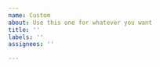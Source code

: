 ```yaml
---
name: Custom
about: Use this one for whatever you want
title: ''
labels: ''
assignees: ''

---
```


<!-- Whatever you want -->
